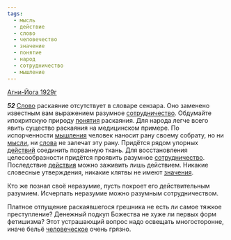 ```yaml
---
tags:
  - мысль
  - действие
  - слово
  - человечество
  - значение
  - понятие
  - народ
  - сотрудничество
  - мышление
---
```


[Агни-Йога 1929г](/agni/1929)

___52___
[Слово](/tag/#слово) раскаяние отсутствует в словаре сензара. Оно заменено известным вам выражением разумное [сотрудничество](/tag/#сотрудничество). Обдумайте ипокритскую природу [понятия](/tag/#понятие) раскаяния. Для народа легче всего явить существо раскаяния на медицинском примере. По испорченности [мышления](/tag/#мышление) человек наносит рану своему собрату, но ни [мысли](/tag/#мысль), ни [слова](/tag/#слово) не залечат эту рану. Придётся рядом упорных [действий](/tag/#[действие](/tag/#действие)) соединить порванную ткань. Для восстановления целесообразности придётся проявить разумное [сотрудничество](/tag/#сотрудничество). Последствие [действия](/tag/#[действие](/tag/#действие)) можно заживить лишь действием. Никакие словесные утверждения, никакие клятвы не имеют [значения](/tag/#значение).   

Кто же познал своё неразумие, пусть покроет его действительным разумием. Исчерпать неразумие можно разумным сотрудничеством.   

Платное отпущение раскаявшегося грешника не есть ли самое тяжкое преступление? Денежный подкуп Божества не хуже ли первых форм фетишизма? Этот устрашающий вопрос надо освещать многосторонне, иначе бельё [человеческое](/tag/#человечество) очень грязно.